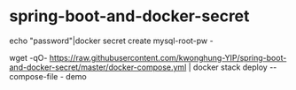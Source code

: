 # spring-boot-and-docker-secret

echo "password"|docker secret create mysql-root-pw -

 wget -qO- https://raw.githubusercontent.com/kwonghung-YIP/spring-boot-and-docker-secret/master/docker-compose.yml | docker stack deploy --compose-file - demo
